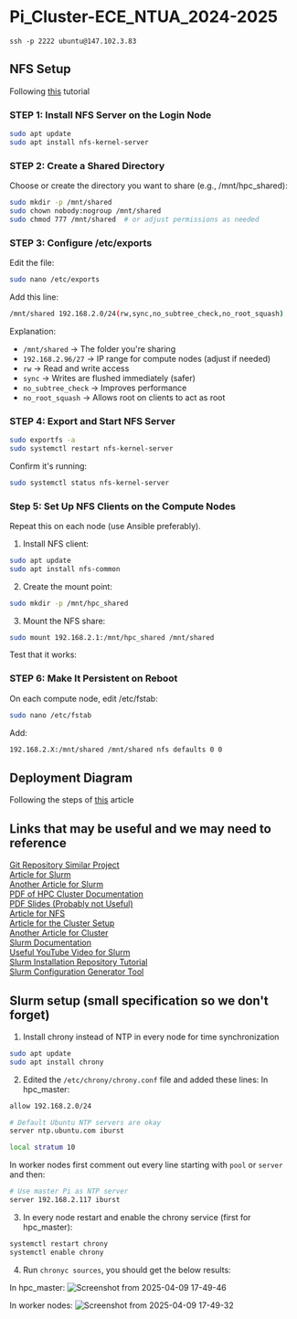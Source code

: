# Pi_Cluster-ECE_NTUA_2024-2025

`ssh -p 2222 ubuntu@147.102.3.83`

## NFS Setup
Following [this](https://www.digitalocean.com/community/tutorials/how-to-set-up-an-nfs-mount-on-ubuntu-20-04) tutorial
###  STEP 1: Install NFS Server on the Login Node
```bash
sudo apt update
sudo apt install nfs-kernel-server
```
### STEP 2: Create a Shared Directory
Choose or create the directory you want to share (e.g., /mnt/hpc_shared):

```bash
sudo mkdir -p /mnt/shared
sudo chown nobody:nogroup /mnt/shared
sudo chmod 777 /mnt/shared  # or adjust permissions as needed
```

### STEP 3: Configure /etc/exports
Edit the file:
```bash
sudo nano /etc/exports
```
Add this line:
```bash
/mnt/shared 192.168.2.0/24(rw,sync,no_subtree_check,no_root_squash)
```
Explanation:

- `/mnt/shared` → The folder you're sharing
- `192.168.2.96/27` → IP range for compute nodes (adjust if needed)
- `rw` → Read and write access
- `sync` → Writes are flushed immediately (safer)
- `no_subtree_check` → Improves performance
- `no_root_squash` → Allows root on clients to act as root

### STEP 4: Export and Start NFS Server
```bash
sudo exportfs -a
sudo systemctl restart nfs-kernel-server
```
Confirm it's running:
```bash
sudo systemctl status nfs-kernel-server
```
### Step 5: Set Up NFS Clients on the Compute Nodes
Repeat this on each node (use Ansible preferably).

1. Install NFS client:
```bash
sudo apt update
sudo apt install nfs-common
```
2. Create the mount point:
```bash
sudo mkdir -p /mnt/hpc_shared
```
3. Mount the NFS share:
```bash
sudo mount 192.168.2.1:/mnt/hpc_shared /mnt/shared
```
Test that it works:

### STEP 6: Make It Persistent on Reboot 
On each compute node, edit /etc/fstab:
```bash
sudo nano /etc/fstab
```
Add:
```bash
192.168.2.X:/mnt/shared /mnt/shared nfs defaults 0 0
```

## Deployment Diagram 
Following the steps of [this](https://www.geeksforgeeks.org/deployment-diagram-unified-modeling-languageuml/) article

## Links that may be useful and we may need to reference
[Git Repository Similar Project](https://github.com/projectRaspberry/wipi) <br>
[Article for Slurm](https://www.howtoraspberry.com/2022/03/how-to-build-an-hpc-high-performance-cluster-with-raspberry-pi-computers/) <br>
[Another Article for Slurm ](https://medium.com/@hghcomphys/building-slurm-hpc-cluster-with-raspberry-pis-step-by-step-guide-ae84a58692d5)<br>
[PDF of HPC Cluster Documentation](https://wr.informatik.uni-hamburg.de/_media/teaching/sommersemester_2021/ps-21_rasperry-pi-cluster.pdf) <br>
[PDF Slides (Probably not Useful)](https://archive.fosdem.org/2020/schedule/event/rpi_cluster/attachments/slides/3635/export/events/attachments/rpi_cluster/slides/3635/Introducing_HPC_with_a_Raspberry_Pi_Cluster.pdf) <br> 
[Article for NFS](https://www.howtoraspberry.com/2020/10/how-to-make-network-shared-storage-with-a-raspberry/) <br>
[Article for the Cluster Setup](https://jackyko1991.github.io/journal/Cluster-Setup-2.html) <br>
[Another Article for Cluster](https://glmdev.medium.com/building-a-raspberry-pi-cluster-784f0df9afbd) <br>
[Slurm Documentation](https://slurm.schedmd.com/documentation.html) <br>
[Useful YouTube Video for Slurm](https://www.youtube.com/watch?v=YZbRnrfECfo) <br>
[Slurm Installation Repository Tutorial](https://github.com/ReverseSage/Slurm-ubuntu-20.04.1) <br>
[Slurm Configuration Generator Tool](https://slurm.schedmd.com/configurator.html) <br>


## Slurm setup (small specification so we don't forget)
1. Install chrony instead of NTP in every node for time synchronization
```bash
sudo apt update
sudo apt install chrony
```
2. Edited the `/etc/chrony/chrony.conf` file and added these lines:
In hpc_master:
```bash
allow 192.168.2.0/24

# Default Ubuntu NTP servers are okay
server ntp.ubuntu.com iburst

local stratum 10
```
In worker nodes first comment out every line starting with `pool` or `server` and then:
```bash
# Use master Pi as NTP server
server 192.168.2.117 iburst
```
3. In every node restart and enable the chrony service (first for hpc_master):
```bash
systemctl restart chrony
systemctl enable chrony
```
4. Run `chronyc sources`, you should get the below results:

In hpc_master:
![Screenshot from 2025-04-09 17-49-46](https://github.com/user-attachments/assets/8fbb0299-b3a3-4e4c-9dc1-1bf6f809df82)

In worker nodes:
![Screenshot from 2025-04-09 17-49-32](https://github.com/user-attachments/assets/7d3ce405-c260-4d62-b129-59c6d04ecf9f)

